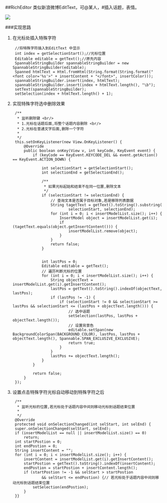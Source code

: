 ##RichEditor
类似新浪微博EditText，可@某人，#插入话题，表情。

![](http://i.imgur.com/R6O62Pk.gif)

###实现思路
1. 在光标处插入特殊字符

        //将特殊字符插入到EditText 中显示
        int index = getSelectionStart();//光标位置
        Editable editable = getText();//原先内容
        SpannableStringBuilder spannableStringBuilder = new SpannableStringBuilder(editable);
        Spanned htmlText = Html.fromHtml(String.format(String.format("<font color='%s'>" + insertContent + "</font>", insertColor)));
        spannableStringBuilder.insert(index, htmlText);
        spannableStringBuilder.insert(index + htmlText.length(), "\b");
        setText(spannableStringBuilder);
        setSelection(index + htmlText.length() + 1);
2. 实现特殊字符选中删除效果
        
        /**
         * 监听删除键 <br/>
         * 1.光标在话题后面,将整个话题内容删除 <br/>
         * 2.光标在普通文字后面,删除一个字符
         *
         */
        this.setOnKeyListener(new View.OnKeyListener() {
            @Override
            public boolean onKey(View v, int keyCode, KeyEvent event) {
                if (keyCode == KeyEvent.KEYCODE_DEL && event.getAction() == KeyEvent.ACTION_DOWN) {

                    int selectionStart = getSelectionStart();
                    int selectionEnd = getSelectionEnd();

                    /**
                     * 如果光标起始和结束不在同一位置,删除文本
                     */
                    if (selectionStart != selectionEnd) {
                        // 查询文本是否属于目标对象,若是移除列表数据
                        String tagetText = getText().toString().substring(
                                selectionStart, selectionEnd);
                        for (int i = 0; i < insertModelList.size(); i++) {
                            InsertModel object = insertModelList.get(i);
                            if (tagetText.equals(object.getInsertContent())) {
                                insertModelList.remove(object);
                            }
                        }
                        return false;
                    }


                    int lastPos = 0;
                    Editable editable = getText();
                    // 遍历判断光标的位置
                    for (int i = 0; i < insertModelList.size(); i++) {
                        String objectText = insertModelList.get(i).getInsertContent();
                        lastPos = getText().toString().indexOf(objectText, lastPos);
                        if (lastPos != -1) {
                            if (selectionStart != 0 && selectionStart >= lastPos && selectionStart <= (lastPos + objectText.length())) {
                                // 选中话题
                                setSelection(lastPos, lastPos + objectText.length());
                                // 设置背景色
                                editable.setSpan(new BackgroundColorSpan(BACKGROUND_COLOR), lastPos, lastPos + objectText.length(), Spannable.SPAN_EXCLUSIVE_EXCLUSIVE);
                                return true;
                            }
                        }
                        lastPos += objectText.length();
                    }
                }

                return false;
            }
        });
3. 设置点击特殊字符光标自动移动到特殊字符之后

        /**
         * 监听光标的位置,若光标处于话题内容中间则移动光标到话题结束位置
         *
         */
        @Override
        protected void onSelectionChanged(int selStart, int selEnd) {
        super.onSelectionChanged(selStart, selEnd);
        if (insertModelList == null || insertModelList.size() == 0)
            return;
        int startPostion = 0;
        int endPostion = 0;
        String insertContent = "";
        for (int i = 0; i < insertModelList.size(); i++) {
            insertContent = insertModelList.get(i).getInsertContent();
            startPostion = getText().toString().indexOf(insertContent);
            endPostion = startPostion + insertContent.length();
            if (startPostion != -1 && selStart > startPostion
                    && selStart <= endPostion) {// 若光标处于话题内容中间则移动光标到话题结束位置
                setSelection(endPostion);
            }
        }}